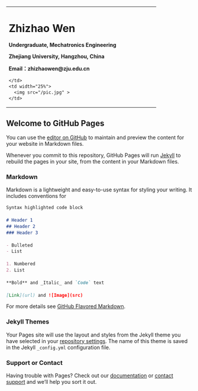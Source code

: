<div>
<table border = "0">
  <tr>
    <td width="75%">
      <h1>Zhizhao Wen</h1>
      <p><b>Undergraduate, Mechatronics Engineering</b></p>
      <p><b>Zhejiang University, Hangzhou, China</b></p>
      <p><b>Email：zhizhaowen@zju.edu.cn</b></p>

    </td>
    <td width="25%">
      <img src="/pic.jpg" >      
    </td>
  </tr>
</table>
</div>

## Welcome to GitHub Pages

You can use the [editor on GitHub](https://github.com/WindsorWZZ/WindsorWZZ.github.io/edit/master/README.md) to maintain and preview the content for your website in Markdown files.

Whenever you commit to this repository, GitHub Pages will run [Jekyll](https://jekyllrb.com/) to rebuild the pages in your site, from the content in your Markdown files.

### Markdown

Markdown is a lightweight and easy-to-use syntax for styling your writing. It includes conventions for

```markdown
Syntax highlighted code block

# Header 1
## Header 2
### Header 3

- Bulleted
- List

1. Numbered
2. List

**Bold** and _Italic_ and `Code` text

[Link](url) and ![Image](src)
```

For more details see [GitHub Flavored Markdown](https://guides.github.com/features/mastering-markdown/).

### Jekyll Themes

Your Pages site will use the layout and styles from the Jekyll theme you have selected in your [repository settings](https://github.com/WindsorWZZ/WindsorWZZ.github.io/settings). The name of this theme is saved in the Jekyll `_config.yml` configuration file.

### Support or Contact

Having trouble with Pages? Check out our [documentation](https://help.github.com/categories/github-pages-basics/) or [contact support](https://github.com/contact) and we’ll help you sort it out.
